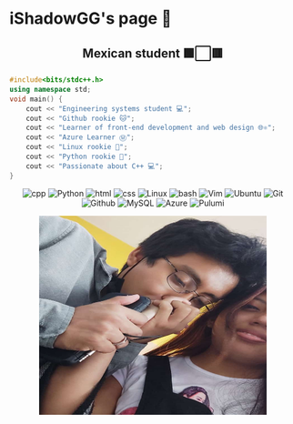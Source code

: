 <div align="left">
    <h1>iShadowGG's page 🐲</h1>
</div>

<div align="center">
    <h2>Mexican student 🟩⬜🟥</h2>
</div>


```cpp
#include<bits/stdc++.h>
using namespace std;
void main() {
    cout << "Engineering systems student 💻";
    cout << "Github rookie 🐱";
    cout << "Learner of front-end development and web design 🌐⚛️";
    cout << "Azure Learner Ⓜ️";
    cout << "Linux rookie 🐧";
    cout << "Python rookie 🐍";
    cout << "Passionate about C++ 💻";
}
```
<div align="center">

![cpp](https://img.shields.io/badge/C++-blue?style=flat&logo=cplusplus&logoColor=white)
![Python](https://img.shields.io/badge/Python-3776AB?style=flat&logo=python&logoColor=white)
![html](https://img.shields.io/badge/HTML-important?style=flat&logo=html5&logoColor=white)
![css](https://img.shields.io/badge/CSS-informational?style=flat&logo=css3&logoColor=white)
![Linux](https://img.shields.io/badge/Linux-FCC624?style=flat&logo=linux&logoColor=black)
![bash](https://img.shields.io/badge/Bash-green?style=flat&logo=gnubash&logoColor=black)
![Vim](https://img.shields.io/badge/-Vim-019733?style=flat&logo=vim&logoColor=white)
![Ubuntu](https://img.shields.io/badge/-Ubuntu-E95420?style=flat&logo=Ubuntu&logoColor=white)
![Git](https://img.shields.io/badge/Git-E44C30?style=flat&logo=git&logoColor=white)
![Github](https://img.shields.io/badge/GitHub-100000?style=flat&logo=github&logoColor=white)
![MySQL](https://img.shields.io/badge/-MySQL-005C84?style=flat&logo=mysql&logoColor=white)
![Azure](https://img.shields.io/badge/Azure-white?style=flat&logo=microsoftazure&logoColor=informational)
![Pulumi](https://img.shields.io/badge/Pulumi-8A3391?&style=flat&logo=pulumi&logoColor=orange)
</div>

<div align="center">
<img src="assets/WhatsApp-Image-2022-09-21-at-4.54.48-PM.jpg" width="400" height="350">
</div>



<!---
iShadowGG/iShadowGG is a ✨ special ✨ repository because its `README.md` (this file) appears on your GitHub profile.
You can click the Preview link to take a look at your changes.
--->
